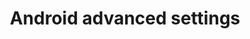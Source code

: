 ---
id: android-advanced-software
title: Android advanced settings
sidebar_label: Advanced settings
---